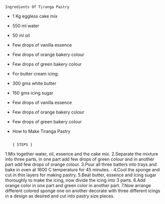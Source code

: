                                                                                       Ingredients Of Tiranga Pastry

 *  1 Kg eggless cake mix
*  550 ml water
*  50 ml oil
*  Few drops of vanilla essence
*  Few drops of orange bakery colour
*  Few drops of green bakery colour
*  For butter cream icing:
*  300 gms white butter
*  150 gms icing sugar
*  Few drops of vanilla essence
*  Few drops of orange bakery colour
*  Few drops of green bakery colour
* How to Make Tiranga Pastry

                                                                                                   { STEPS }
1.Mix together water, oil, essence and the cake mix.
2.Separate the mixture into three parts, in one part add few drops of green colour and in another part add few drops of orange colour.
3.Pour all three batters into trays and bake in oven at 1600 C temperature for 45 minutes. ·
4.Cool the sponge and cut in thin layers for making pastry.
5.Beat butter, essence and icing sugar thoroughly to make the icing, now divide the icing into 3 parts.
6.Add orange color in one part and green color in another part.
7.Now arrange different colored sponge one on another decorate with three different icings in a design as desired and cut into pastry size pieces.